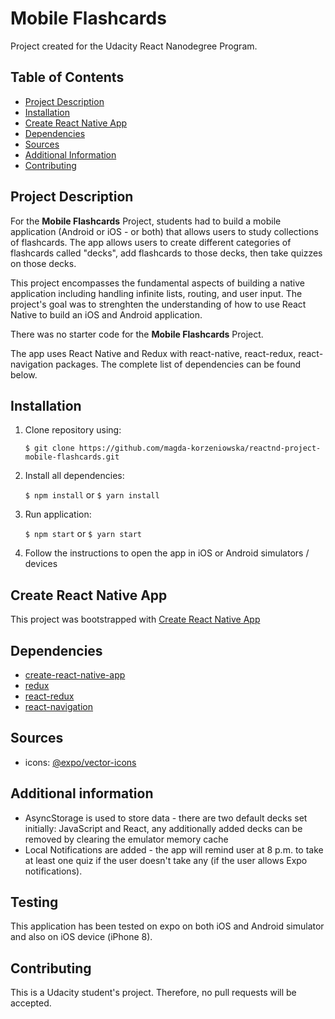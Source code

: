 # Mobile Flashcards

Project created for the Udacity React Nanodegree Program.

## Table of Contents

* [Project Description](#project-description)
* [Installation](#installation)
* [Create React Native App](#create-react-native-app)
* [Dependencies](#dependencies)
* [Sources](#sources)
* [Additional Information](#additional-information)
* [Contributing](#contributing)

## Project Description

For the **Mobile Flashcards** Project, students had to build a mobile application (Android or iOS - or both) that allows users to study collections of flashcards.
The app allows users to create different categories of flashcards called "decks", add flashcards to those decks, then take quizzes on those decks.

This project encompasses the fundamental aspects of building a native application including handling infinite lists, routing, and user input. The project's goal was to strenghten the understanding of how to use React Native to build an iOS and Android application.

There was no starter code for the **Mobile Flashcards** Project.

The app uses React Native and Redux with react-native, react-redux, react-navigation packages. The complete list of dependencies can be found below.

## Installation
1. Clone repository using:

    `$ git clone https://github.com/magda-korzeniowska/reactnd-project-mobile-flashcards.git`

2.  Install all dependencies:

    `$ npm install` or `$ yarn install`

3. Run application:

    `$ npm start` or `$ yarn start`

4. Follow the instructions to open the app in iOS or Android simulators / devices

## Create React Native App
This project was bootstrapped with [Create React Native App](https://github.com/react-community/create-react-native-app)

## Dependencies
- [create-react-native-app](https://github.com/react-community/create-react-native-app)
- [redux](https://www.npmjs.com/package/redux)
- [react-redux](https://www.npmjs.com/package/react-redux)
- [react-navigation](https://reactnavigation.org/)

## Sources
- icons: [@expo/vector-icons](https://expo.github.io/vector-icons/)

## Additional information
* AsyncStorage is used to store data - there are two default decks set initially: JavaScript and React, any additionally added decks can be removed by clearing the emulator memory cache
* Local Notifications are added - the app will remind user at 8 p.m. to take at least one quiz if the user doesn't take any (if the user allows Expo notifications).

## Testing
This application has been tested on expo on both iOS and Android simulator and also on iOS device (iPhone 8).

## Contributing
This is a Udacity student's project. Therefore, no pull requests will be accepted.
